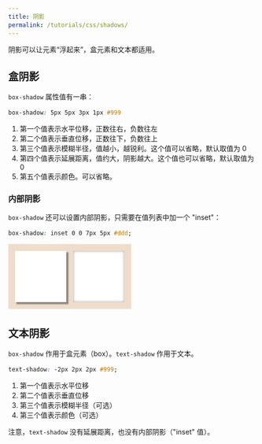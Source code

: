 ```yaml
---
title: 阴影
permalink: /tutorials/css/shadows/
---
```


阴影可以让元素“浮起来”，盒元素和文本都适用。

## 盒阴影

`box-shadow` 属性值有一串：

```css
box-shadow: 5px 5px 3px 1px #999
```

1. 第一个值表示水平位移，正数往右，负数往左
1. 第二个值表示垂直位移，正数往下，负数往上
1. 第三个值表示模糊半径，值越小，越锐利。这个值可以省略，默认取值为 0
1. 第四个值表示延展距离，值约大，阴影越大。这个值也可以省略，默认取值为 0
1. 第五个值表示颜色。可以省略。

### 内部阴影

`box-shadow` 还可以设置内部阴影，只需要在值列表中加一个 "inset"：

```css
box-shadow: inset 0 0 7px 5px #ddd;
```

<img src="/assets/images/css/boxshadow.png" width="250">


## 文本阴影

`box-shadow` 作用于盒元素（box）。`text-shadow` 作用于文本。

```css
text-shadow: -2px 2px 2px #999;
```

1. 第一个值表示水平位移
1. 第二个值表示垂直位移
1. 第三个值表示模糊半径（可选）
1. 第三个值表示颜色（可选）

注意，`text-shadow` 没有延展距离，也没有内部阴影（"inset" 值）。